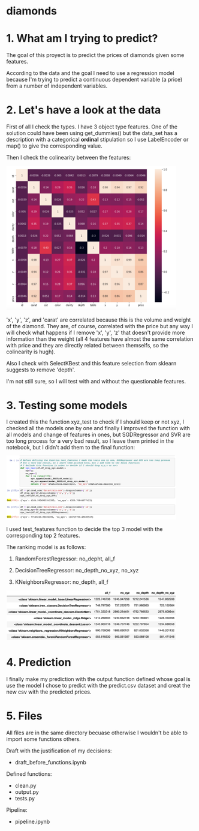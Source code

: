 # diamonds

# 1. What am I trying to predict?

The goal of this proyect is to predict the prices of diamonds given some features. 

According to the data and the goal I need to use a regression model because I'm trying to predict a continuous dependent variable (a price) from a number of independent variables.

# 2. Let's have a look at the data

First of all I check the types. I have 3 object type features. One of the solution could have been using get_dummies() but the data_set has a description with a categorical **ordinal** stipulation so I use LabelEncoder or map() to give the corresponding value.

Then I check the colinearity between the features:

<p><img src="images\heatmap.png" width="90%">

'x', 'y', 'z', and 'carat' are correlated because this is the volume and weight of the diamond. They are, of course, correlated with the price but any way I will check what happens if I remove 'x', 'y', 'z' that doesn't provide more information than the weight (all 4 features have almost the same correlation with price and they are directly related between themselfs, so the colinearity is hugh).

Also I check with SelectKBest and this feature selection from sklearn suggests to remove 'depth'.

I'm not still sure, so I will test with and without the questionable features.

# 3. Testing some models

I created this the function xyz_test to check if I should keep or not xyz, I checked all the models one by one and finally I improved the function with all models and change of features in ones, but SGDRegressor and SVR are too long process for a very bad result, so I leave them printed in the notebook, but I didn't add them to the final function:

<p><img src="images\xyz_test.png" width="90%">

I used test_features function to decide the top 3 model with the corresponding top 2 features.

The ranking model is as follows:

1. RandomForestRegressor: no_depht, all_f

2. DecisionTreeRegressor: no_depth_no_xyz, no_xyz

3. KNeighborsRegressor: no_depth, all_f

<p><img src="images\top_features.png" width="90%">


# 4. Prediction

I finally make my prediction with the output function defined whose goal is use the model I chose to predict with the predict.csv dataset and creat the new csv with the predicted prices.

# 5. Files

All files are in the same directory becuase otherwise I wouldn't be able to import some functions others.

Draft with the justification of my decisions:

- draft_before_functions.ipynb

Defined functions:

- clean.py
- output.py
- tests.py

Pipeline:

- pipeline.ipynb

